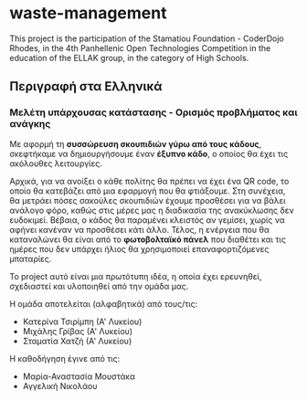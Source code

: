 # waste-management
This project is the participation of the Stamatiou Foundation - CoderDojo Rhodes, in the 4th Panhellenic Open Technologies Competition in the education of the ELLAK group, in the category of High Schools.

## Περιγραφή στα Ελληνικά

### Μελέτη υπάρχουσας κατάστασης - Ορισμός προβλήματος και ανάγκης

Με αφορμή τη **συσσώρευση σκουπιδιών γύρω από τους κάδους**, σκεφτήκαμε να δημιουργήσουμε έναν **έξυπνο κάδο**, ο οποίος θα έχει τις ακόλουθες λειτουργίες.

Αρχικά, για να ανοίξει ο κάθε πολίτης θα πρέπει να έχει ένα QR code, το οποίο θα κατεβάζει από μια εφαρμογή που θα φτιάξουμε. Στη συνέχεια, θα μετράει πόσες σακούλες σκουπιδιών έχουμε προσθέσει για να βάλει ανάλογο φόρο, καθώς στις μέρες μας η διαδικασία της ανακύκλωσης δεν ευδοκιμεί. Βέβαια, ο κάδος θα παραμένει κλειστός αν γεμίσει, χωρίς να αφήνει κανέναν να προσθέσει κάτι άλλο. Τέλος, η ενέργεια που θα καταναλώνει θα είναι από το **φωτοβολταϊκό πάνελ** που διαθέτει και τις ημέρες που δεν υπάρχει ήλιος θα χρησιμοποιεί επαναφορτιζόμενες μπαταρίες.

Το project αυτό είναι μια πρωτότυπη ιδέα, η οποία έχει ερευνηθεί, σχεδιαστεί και υλοποιηθεί από την ομάδα μας.

Η ομάδα αποτελείται (αλφαβητικά) από τους/τις:
- Κατερίνα Τσιρίμπη (Α' Λυκείου)
- Μιχάλης Γρίβας (Α' Λυκείου)
- Σταματία Χατζή (Α' Λυκείου)

Η καθοδήγηση έγινε από τις:
- Μαρία-Αναστασία Μουστάκα
- Αγγελική Νικολάου
